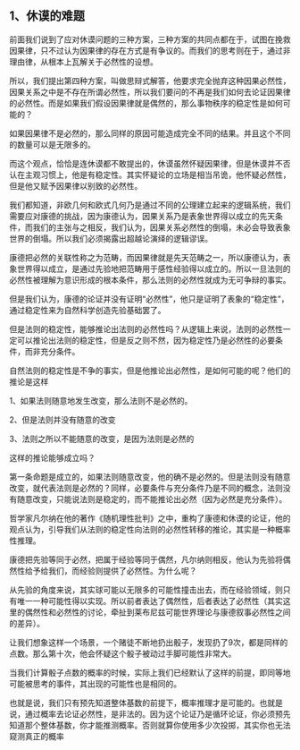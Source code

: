 <h2>1、休谟的难题</h2><p data-pid="mRLbxtxX">前面我们说到了应对休谟问题的三种方案，三种方案的共同点都在于，试图在挽救因果律，只不过认为因果律的存在方式是有争议的。而我们的思考则在于，通过非理由律，从根本上瓦解关于必然性的设想。</p><p data-pid="1teo14AC">所以，我们提出第四种方案，叫做思辩式解答，他要求完全抛弃这种因果必然性，因果关系之中是不存在所谓必然性，所以我们要问的不再是我们如何去论证因果律的必然性。而是如果我们假设因果律就是偶然的，那么事物秩序的稳定性是如何可能的？</p><p data-pid="OgiaTYMn">如果因果律不是必然的，那么同样的原因可能造成完全不同的结果。并且这个不同的数量可以是无限多的。</p><p data-pid="U-FbmqPm">而这个观点，恰恰是连休谟都不敢提出的，休谟虽然怀疑因果律，但是休谟并不否认在主观习惯上，他是有稳定性。其实怀疑论的立场是相当吊诡，他怀疑必然性，但是他又赋予因果律以别致的必然性。</p><p data-pid="1jMqzNoL">我们都知道，非欧几何和欧式几何乃是通过不同的公理建立起来的逻辑系统，我们需要应对康德的挑战，因为康德认为，因果关系乃是表象世界得以成立的先天条件，而我们的主张与之相反，我们认为，因果关系必然性的倒塌，未必会导致表象世界的倒塌。所以我们必须揭露出超越论演绎的逻辑谬误。</p><p data-pid="c6JShUMM">康德把必然的关联性称之为范畴，而因果律就是先天范畴之一，所以康德认为，表象世界得以成立，是通过先验地把范畴用于感性经验得以成立的。所以一旦法则的必然性被理解为意识形成的根本条件，那么法则的必然性就成为无可争辩的事实。</p><p data-pid="haTN2tDP">但是我们认为，康德的论证并没有证明“必然性”，他只是证明了表象的“稳定性”，通过稳定性来为自然科学创造先验基础罢了。</p><p data-pid="mi2nIewZ">但是法则的稳定性，能够推论出法则的必然性吗？从逻辑上来说，法则的必然性一定可以推论出法则的稳定性，但是反之则不然，因为稳定性乃是必然性的必要条件，而非充分条件。</p><p data-pid="oW0186f_">自然法则的稳定性是不争的事实，但是他推论出必然性，是如何可能的呢？他们的推论是这样</p><p data-pid="8qzO08Hr">1、如果法则随意地发生改变，那么法则不是必然的。</p><p data-pid="WK_o8quP">2、但是法则并没有随意的改变</p><p data-pid="Ykrvx-iY">3、法则之所以不能随意的改变，是因为法则是必然的</p><p data-pid="pFJE1iy0">这样的推论能够成立吗？</p><p data-pid="5KA6sTNp">第一条命题是成立的，如果法则随意改变，他的确不是必然的。但是法则没有随意改变，就代表法则是必然的？同样，必要条件与充分条件乃是不同的概念，法则没有随意改变，只能说法则是稳定的，而不能推论出必然（因为必然是充分条件）。</p><p data-pid="mT-eQKzn">哲学家凡尔纳在他的著作《随机理性批判》之中，重构了康德和休谟的论证，他的观点认为，引导我们从法则的稳定性向法则的必然性转移的推论，其实是一种概率性推理。</p><p data-pid="J9Nmahsz">康德把先验等同于必然，把属于经验等同于偶然，凡尔纳则相反，他认为先验将偶然性给予给我们，而经验则提供了必然性。为什么呢？</p><p data-pid="tK7qeScM">从先验的角度来说，其实球可能以无限多的可能性撞击出去，而在经验领域，则只有唯一一种可能性得以实现。所以前者表达了偶然性，后者表达了必然性（其实这里的偶然性和必然性的讨论，牵扯到莱布尼兹可能世界理论与康德叙事必然性之间的差异）。</p><p data-pid="ma1Vhbb3">让我们想象这样一个场景，一个赌徒不断地扔出骰子，发现扔了9次，都是同样的点数。那么第十次，他会怀疑这个骰子被动过手脚可能性非常大。</p><p data-pid="48Php8kA">当我们计算骰子点数的概率的时候，实际上我们已经默认了这样的前提，即同等地可能被思考的事件，其出现的可能性也是相同的。</p><p data-pid="ChJI_iM4">也就是说，我们只有预先知道整体基数的前提下，概率推理才是可能的。也就是说，通过概率去论证必然性，是非法的。因为这个论证乃是循环论证，你必须预先知道那个整体基数，你才能推测概率。否则就算你使用多少次投掷，其实你也无法窥测真正的概率</p><p></p><p></p><p></p><p></p><p></p><p></p><p></p>